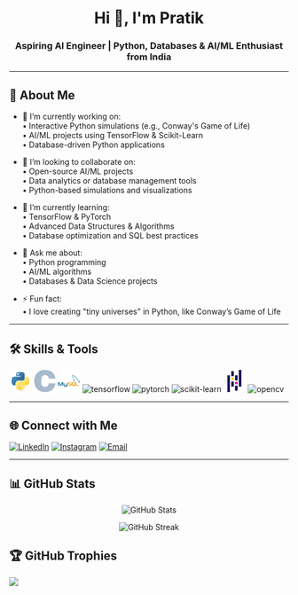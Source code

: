 <h1 align="center">Hi 👋, I'm Pratik</h1>
<h3 align="center">Aspiring AI Engineer | Python, Databases & AI/ML Enthusiast from India</h3>

---

## 💫 About Me
- 🔭 I’m currently working on:  
  • Interactive Python simulations (e.g., Conway's Game of Life)  
  • AI/ML projects using TensorFlow & Scikit-Learn  
  • Database-driven Python applications  

- 👯 I’m looking to collaborate on:  
  • Open-source AI/ML projects  
  • Data analytics or database management tools  
  • Python-based simulations and visualizations  

- 🌱 I’m currently learning:  
  • TensorFlow & PyTorch  
  • Advanced Data Structures & Algorithms  
  • Database optimization and SQL best practices  

- 💬 Ask me about:  
  • Python programming  
  • AI/ML algorithms  
  • Databases & Data Science projects  

- ⚡ Fun fact:  
  • I love creating "tiny universes" in Python, like Conway’s Game of Life  

---

## 🛠 Skills & Tools
<p align="left">
  <img src="https://raw.githubusercontent.com/devicons/devicon/master/icons/python/python-original.svg" alt="python" width="40" height="40"/>
  <img src="https://raw.githubusercontent.com/devicons/devicon/master/icons/c/c-original.svg" alt="c" width="40" height="40"/>
  <img src="https://raw.githubusercontent.com/devicons/devicon/master/icons/mysql/mysql-original-wordmark.svg" alt="mysql" width="40" height="40"/>
  <img src="https://www.vectorlogo.zone/logos/tensorflow/tensorflow-icon.svg" alt="tensorflow" width="40" height="40"/>
  <img src="https://www.vectorlogo.zone/logos/pytorch/pytorch-icon.svg" alt="pytorch" width="40" height="40"/>
  <img src="https://upload.wikimedia.org/wikipedia/commons/0/05/Scikit_learn_logo_small.svg" alt="scikit-learn" width="40" height="40"/>
  <img src="https://raw.githubusercontent.com/devicons/devicon/master/icons/pandas/pandas-original.svg" alt="pandas" width="40" height="40"/>
  <img src="https://www.vectorlogo.zone/logos/opencv/opencv-icon.svg" alt="opencv" width="40" height="40"/>
</p>

---

## 🌐 Connect with Me
[![LinkedIn](https://img.shields.io/badge/LinkedIn-%230077B5.svg?logo=linkedin&logoColor=white)](https://linkedin.com/in/pratik-kumar-singh-aa3b71329) 
[![Instagram](https://img.shields.io/badge/Instagram-%23E4405F.svg?logo=Instagram&logoColor=white)](https://instagram.com/the_pratik_31) 
[![Email](https://img.shields.io/badge/Email-D14836?logo=gmail&logoColor=white)](mailto:pratiksingh.cs@gmail.com)

---

## 📊 GitHub Stats

<p align="center">
  <img src="https://github-readme-stats.vercel.app/api?username=code-with-pratik-07&show_icons=true&count_private=true&theme=radical" alt="GitHub Stats"/>
</p>

<p align="center">
  <img src="https://github-readme-streak-stats.herokuapp.com/?user=code-with-pratik-07&theme=radical" alt="GitHub Streak"/>
</p>

## 🏆 GitHub Trophies
![](https://github-profile-trophy.vercel.app/?username=barsoapang&theme=radical&no-frame=false&no-bg=true&margin-w=4)
